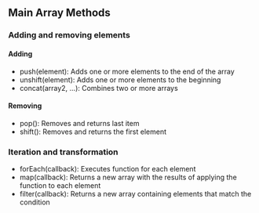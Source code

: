## Main Array Methods

### Adding and removing elements

#### Adding

- push(element): Adds one or more elements to the end of the array
- unshift(element): Adds one or more elements to the beginning
- concat(array2, ...): Combines two or more arrays

#### Removing

- pop(): Removes and returns last item
- shift(): Removes and returns the first element

### Iteration and transformation

- forEach(callback): Executes function for each element
- map(callback): Returns a new array with the results of applying the function to each element
- filter(callback): Returns a new array containing elements that match the condition
